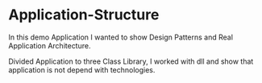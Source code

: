 # Application-Structure
In this demo Application I wanted to show Design Patterns and Real Application Architecture.

Divided Application to three Class Library, I worked with dll and show that application is not depend with technologies. 
